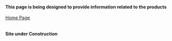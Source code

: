
<html lang="en">
	<head>
		<title>This is where our delicious products will be listed
		</title>
	</head> 	
	<body>
   		<b>This page is being designed to provide information related to the products</b><br><br>
	  	<a href="https://zperov.github.io/Grocery">Home Page</a> <br><br><br>
	  	<b>Site under Construction</b>
	</body>
</html>

